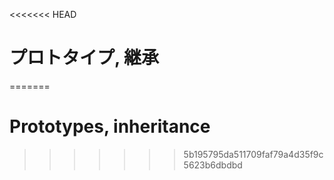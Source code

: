 <<<<<<< HEAD
# プロトタイプ, 継承
=======
# Prototypes, inheritance
>>>>>>> 5b195795da511709faf79a4d35f9c5623b6dbdbd
